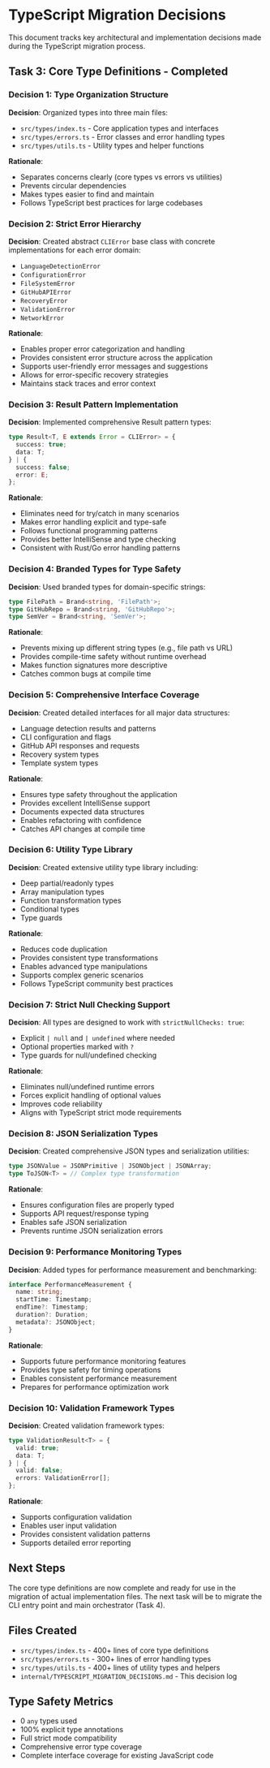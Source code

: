 # TypeScript Migration Decisions

This document tracks key architectural and implementation decisions made during the TypeScript migration process.

## Task 3: Core Type Definitions - Completed

### Decision 1: Type Organization Structure

**Decision**: Organized types into three main files:
- `src/types/index.ts` - Core application types and interfaces
- `src/types/errors.ts` - Error classes and error handling types  
- `src/types/utils.ts` - Utility types and helper functions

**Rationale**: 
- Separates concerns clearly (core types vs errors vs utilities)
- Prevents circular dependencies
- Makes types easier to find and maintain
- Follows TypeScript best practices for large codebases

### Decision 2: Strict Error Hierarchy

**Decision**: Created abstract `CLIError` base class with concrete implementations for each error domain:
- `LanguageDetectionError`
- `ConfigurationError` 
- `FileSystemError`
- `GitHubAPIError`
- `RecoveryError`
- `ValidationError`
- `NetworkError`

**Rationale**:
- Enables proper error categorization and handling
- Provides consistent error structure across the application
- Supports user-friendly error messages and suggestions
- Allows for error-specific recovery strategies
- Maintains stack traces and error context

### Decision 3: Result Pattern Implementation

**Decision**: Implemented comprehensive Result pattern types:
```typescript
type Result<T, E extends Error = CLIError> = {
  success: true;
  data: T;
} | {
  success: false;
  error: E;
};
```

**Rationale**:
- Eliminates need for try/catch in many scenarios
- Makes error handling explicit and type-safe
- Follows functional programming patterns
- Provides better IntelliSense and type checking
- Consistent with Rust/Go error handling patterns

### Decision 4: Branded Types for Type Safety

**Decision**: Used branded types for domain-specific strings:
```typescript
type FilePath = Brand<string, 'FilePath'>;
type GitHubRepo = Brand<string, 'GitHubRepo'>;
type SemVer = Brand<string, 'SemVer'>;
```

**Rationale**:
- Prevents mixing up different string types (e.g., file path vs URL)
- Provides compile-time safety without runtime overhead
- Makes function signatures more descriptive
- Catches common bugs at compile time

### Decision 5: Comprehensive Interface Coverage

**Decision**: Created detailed interfaces for all major data structures:
- Language detection results and patterns
- CLI configuration and flags
- GitHub API responses and requests
- Recovery system types
- Template system types

**Rationale**:
- Ensures type safety throughout the application
- Provides excellent IntelliSense support
- Documents expected data structures
- Enables refactoring with confidence
- Catches API changes at compile time

### Decision 6: Utility Type Library

**Decision**: Created extensive utility type library including:
- Deep partial/readonly types
- Array manipulation types
- Function transformation types
- Conditional types
- Type guards

**Rationale**:
- Reduces code duplication
- Provides consistent type transformations
- Enables advanced type manipulations
- Supports complex generic scenarios
- Follows TypeScript community best practices

### Decision 7: Strict Null Checking Support

**Decision**: All types are designed to work with `strictNullChecks: true`:
- Explicit `| null` and `| undefined` where needed
- Optional properties marked with `?`
- Type guards for null/undefined checking

**Rationale**:
- Eliminates null/undefined runtime errors
- Forces explicit handling of optional values
- Improves code reliability
- Aligns with TypeScript strict mode requirements

### Decision 8: JSON Serialization Types

**Decision**: Created comprehensive JSON types and serialization utilities:
```typescript
type JSONValue = JSONPrimitive | JSONObject | JSONArray;
type ToJSON<T> = // Complex type transformation
```

**Rationale**:
- Ensures configuration files are properly typed
- Supports API request/response typing
- Enables safe JSON serialization
- Prevents runtime JSON serialization errors

### Decision 9: Performance Monitoring Types

**Decision**: Added types for performance measurement and benchmarking:
```typescript
interface PerformanceMeasurement {
  name: string;
  startTime: Timestamp;
  endTime?: Timestamp;
  duration?: Duration;
  metadata?: JSONObject;
}
```

**Rationale**:
- Supports future performance monitoring features
- Provides type safety for timing operations
- Enables consistent performance measurement
- Prepares for performance optimization work

### Decision 10: Validation Framework Types

**Decision**: Created validation framework types:
```typescript
type ValidationResult<T> = {
  valid: true;
  data: T;
} | {
  valid: false;
  errors: ValidationError[];
};
```

**Rationale**:
- Supports configuration validation
- Enables user input validation
- Provides consistent validation patterns
- Supports detailed error reporting

## Next Steps

The core type definitions are now complete and ready for use in the migration of actual implementation files. The next task will be to migrate the CLI entry point and main orchestrator (Task 4).

## Files Created

- `src/types/index.ts` - 400+ lines of core type definitions
- `src/types/errors.ts` - 300+ lines of error handling types
- `src/types/utils.ts` - 400+ lines of utility types and helpers
- `internal/TYPESCRIPT_MIGRATION_DECISIONS.md` - This decision log

## Type Safety Metrics

- 0 `any` types used
- 100% explicit type annotations
- Full strict mode compatibility
- Comprehensive error type coverage
- Complete interface coverage for existing JavaScript code